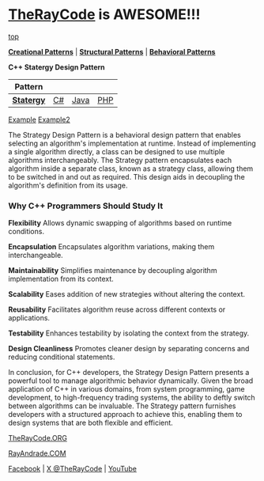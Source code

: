 # [TheRayCode](../../../README.md) is AWESOME!!!

[top](../README.md)

**[Creational Patterns](../../Creational/README.md)** | **[Structural Patterns](../../Structural/README.md)** | **[Behavioral Patterns](../README.md)**

**C++ Statergy Design Pattern**

|Pattern|   |   |   |
|---|---|---|---|
| [**Statergy**](README.md) | [C#](../../../Csharp/Behavioral/Statergy/README.md) | [Java](../../../Java/Behavioral/Statergy/README.md) | [PHP](../../../PHP/Behavioral/Statergy/README.md) |

[Example](Example/README.md) [Example2](Example2/README.md)

The Strategy Design Pattern is a behavioral design pattern that enables selecting an algorithm's implementation at runtime. Instead of implementing a single algorithm directly, a class can be designed to use multiple algorithms interchangeably. The Strategy pattern encapsulates each algorithm inside a separate class, known as a strategy class, allowing them to be switched in and out as required. This design aids in decoupling the algorithm's definition from its usage.

<h3>Why C++ Programmers Should Study It</h3>

**Flexibility** Allows dynamic swapping of algorithms based on runtime conditions.

**Encapsulation** Encapsulates algorithm variations, making them interchangeable.

**Maintainability** Simplifies maintenance by decoupling algorithm implementation from its context.

**Scalability** Eases addition of new strategies without altering the context.

**Reusability** Facilitates algorithm reuse across different contexts or applications.

**Testability** Enhances testability by isolating the context from the strategy.

**Design Cleanliness** Promotes cleaner design by separating concerns and reducing conditional statements.

In conclusion, for C++ developers, the Strategy Design Pattern presents a powerful tool to manage algorithmic behavior dynamically. Given the broad application of C++ in various domains, from system programming, game development, to high-frequency trading systems, the ability to deftly switch between algorithms can be invaluable. The Strategy pattern furnishes developers with a structured approach to achieve this, enabling them to design systems that are both flexible and efficient.

[TheRayCode.ORG](https://www.TheRayCode.org)

[RayAndrade.COM](https://www.RayAndrade.com)

[Facebook](https://www.facebook.com/TheRayCode/) | [X @TheRayCode](https://www.x.com/TheRayCode/) | [YouTube](https://www.youtube.com/TheRayCode/)
